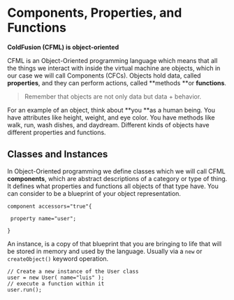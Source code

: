 # Components, Properties, and Functions

**ColdFusion (CFML) is object-oriented**

CFML is an Object-Oriented programming language which means that all the things we interact with inside the virtual machine are objects, which in our case we will call Components (CFCs). Objects hold data, called **properties**, and they can perform actions, called **methods **or **functions**.

> Remember that objects are not only data but data + behavior.

For an example of an object, think about **you **as a human being. You have attributes like height, weight, and eye color. You have methods like walk, run, wash dishes, and daydream. Different kinds of objects have different properties and functions.

## Classes and Instances

In Object-Oriented programming we define classes which we will call CFML **components**, which are abstract descriptions of a category or type of thing. It defines what properties and functions all objects of that type have. You can consider to be a blueprint of your object representation. 

 ```
 component accessors="true"{
 
  property name="user";
  
 }
 ``` 

An instance, is a copy of that blueprint that you are bringing to life that will be stored in memory and used by the language.  Usually via a `new` or `createObject()` keyword operation.

```
// Create a new instance of the User class
user = new User( name="luis" );
// execute a function within it
user.run();
```
